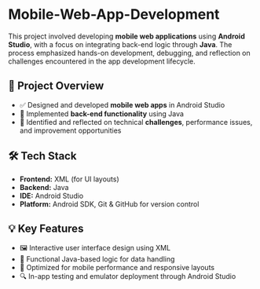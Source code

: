 # Mobile-Web-App-Development

This project involved developing **mobile web applications** using **Android Studio**, with a focus on integrating back-end logic through **Java**. The process emphasized hands-on development, debugging, and reflection on challenges encountered in the app development lifecycle.



## 🧠 Project Overview

- ✅ Designed and developed **mobile web apps** in Android Studio
- 🔧 Implemented **back-end functionality** using Java
- 🧩 Identified and reflected on technical **challenges**, performance issues, and improvement opportunities



## 🛠️ Tech Stack

- **Frontend:** XML (for UI layouts)
- **Backend:** Java
- **IDE:** Android Studio
- **Platform:** Android SDK, Git & GitHub for version control



## 💡 Key Features

- 🖼️ Interactive user interface design using XML
- 🧠 Functional Java-based logic for data handling
- 🚀 Optimized for mobile performance and responsive layouts
- 🔍 In-app testing and emulator deployment through Android Studio
